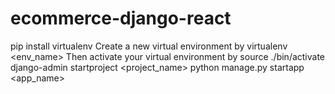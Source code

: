 # ecommerce-django-react

pip install virtualenv
Create a new virtual environment by virtualenv <env_name>
Then activate your virtual environment by source ./bin/activate
django-admin startproject <project_name>
python manage.py startapp <app_name>